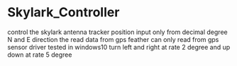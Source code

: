 # Skylark_Controller
control the skylark antenna tracker
position input only from decimal degree N and E direction
the read data from gps feather can only read from gps sensor driver tested in windows10
turn left and right at rate 2 degree and up down at rate 5 degree
